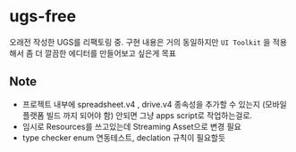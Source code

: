 # ugs-free
 오래전 작성한 UGS를 리팩토링 중. 구현 내용은 거의 동일하지만 `UI Toolkit` 을 적용해서 좀 더 깔끔한 에디터를 만들어보고 싶은게 목표

## Note
 - 프로젝트 내부에 spreadsheet.v4 , drive.v4 종속성을 추가할 수 있는지 (모바일 플랫폼 빌드 까지 되어야 함) 안되면 그냥 apps script로 작업하는걸로.
 - 임시로 Resources를 쓰고있는데 Streaming Asset으로 변경 필요
 - type checker enum 연동테스트, declation 규칙이 필요할듯 


